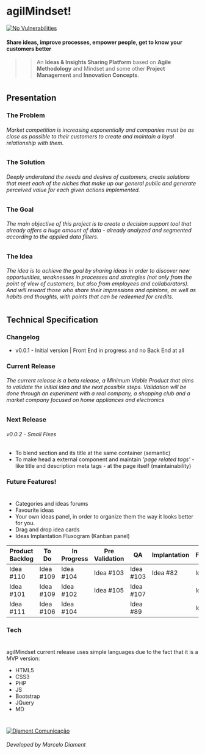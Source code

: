 # agilMindset!
[![No Vulnerabilities](https://snyk.io/test/npm/jquery/3.4.1/badge.svg)](https://djament.com.br/cv.php)
#### Share ideas, improve processes, empower people, get to know your customers better

>> An **Ideas & Insights Sharing Platform** based on
>> **Agile Methodology** and Mindset and some other
>> **Project Management** and **Innovation Concepts**.

#

## Presentation

### The Problem
###### Market competition is increasing exponentially and companies must be as close as possible to their customers to create and maintain a loyal relationship with them.


### The Solution
###### Deeply understand the needs and desires of customers, create solutions that meet each of the niches that make up our general public and generate perceived value for each given actions implemented.


### The Goal
###### The main objective of this project is to create a decision support tool that already offers a huge amount of data - already analyzed and segmented according to the applied data filters.


### The Idea
###### The idea is to achieve the goal by sharing ideas in order to discover new opportunities, weaknesses in processes and strategies (not only from the point of view of customers, but also from employees and collaborators). And will reward those who share their impressions and opinions, as well as habits and thoughts, with points that can be redeemed for credits.

#

## Technical Specification


### Changelog
 - v0.0.1 - Initial version |  Front End in progress and no Back End at all

### Current Release
###### The current release is a beta release, a Minimum Viable Product that aims to validate the initial idea and the next possible steps. Validation will be done through an experiment with a real company, a shopping club and a market company focused on home appliances and electronics


### Next Release
###### v0.0.2 - Small Fixes
- To blend section and its title at the same container (semantic)
- To make head a external component and maintain _'page related tags'_ - like title and description meta tags - at the page itself (maintainability)


### Future Features!
#
- Categories and ideas forums
- Favourite ideas
- Your own ideas panel, in order to organize them the way it looks better for you.
- Drag and drop idea cards
- Ideas Implantation Fluxogram (Kanban panel)

| Product Backlog | To Do | In Progress | Pre Validation | QA | Implantation | Feedback |
| ------ | ------ | ------ | ------ | ------ | ------ | ------ |
| Idea #110 | Idea #109 | Idea #104 | Idea #103 | Idea #103 | Idea #82 | Idea #69 |
| Idea #101 | Idea #109 | Idea #102 | Idea #105 | Idea #107 |  | Idea #71 |
| Idea #111 | Idea #106 | Idea #104 |  | Idea #89 |  | Idea #87 |


### Tech
#
agilMindset current release uses simple languages due to the fact that it is a MVP version:

* HTML5
* CSS3
* PHP
* JS
* Bootstrap
* JQuery
* MD

#
[![Djament Comunicação](https://djament.com.br/favicons/favicon-96x96.png)](https://djament.com.br/cv.php)
###### Developed by Marcelo Diament
#